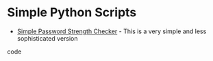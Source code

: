 # Simple Python Scripts

* [Simple Password Strength Checker](simple_pass_strength.py) - This is a very simple and less sophisticated version

code